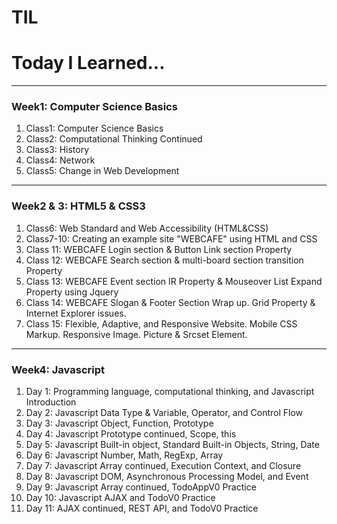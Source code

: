 # TIL
<h1>Today I Learned...</h1>    

---

<h3> Week1: Computer Science Basics </h3>  

1. Class1: Computer Science Basics  
2. Class2: Computational Thinking Continued  
3. Class3: History  
4. Class4: Network  
5. Class5: Change in Web Development  

---

<h3>Week2 & 3: HTML5 & CSS3</h3>  

1. Class6: Web Standard and Web Accessibility (HTML&CSS)  
2. Class7-10: Creating an example site "WEBCAFE" using HTML and CSS  
3. Class 11: WEBCAFE Login section & Button Link section Property  
4. Class 12: WEBCAFE Search section & multi-board section transition  Property  
5. Class 13: WEBCAFE Event section IR Property & Mouseover List Expand Property using Jquery  
6. Class 14: WEBCAFE Slogan & Footer Section Wrap up. Grid Property & Internet Explorer issues.  
7. Class 15: Flexible, Adaptive, and Responsive Website. Mobile CSS Markup. Responsive Image. Picture & Srcset Element.   

---

<h3>Week4: Javascript</h3>  

1. Day 1:  Programming language, computational thinking, and Javascript Introduction  
2. Day 2: Javascript Data Type & Variable, Operator, and Control Flow    
3. Day 3: Javascript Object, Function, Prototype  
4. Day 4: Javascript Prototype continued, Scope, this  
5. Day 5: Javascript Built-in object, Standard Built-in Objects, String, Date  
6. Day 6: Javascript Number, Math, RegExp, Array  
7. Day 7: Javascript Array continued, Execution Context, and Closure  
8. Day 8: Javascript DOM, Asynchronous Processing Model, and Event  
9. Day 9: Javascript Array continued, TodoAppV0 Practice  
10. Day 10: Javascript AJAX and TodoV0 Practice     
11. Day 11: AJAX continued, REST API, and TodoV0 Practice    
